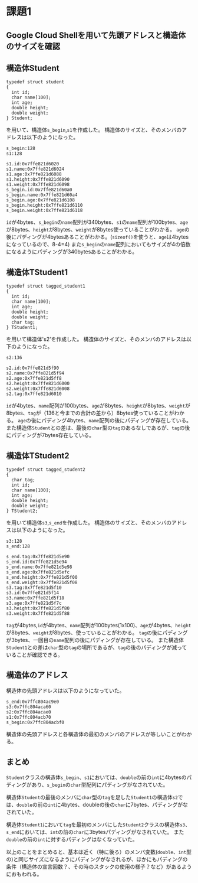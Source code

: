 # 課題1
## Google Cloud Shellを用いて先頭アドレスと構造体のサイズを確認
## 構造体Student
```
typedef struct student
{
  int id;
  char name[100];
  int age;
  double height;
  double weight;
} Student;
```
を用いて、構造体`s_begin`,`s1`を作成した。
構造体のサイズと、そのメンバのアドレスは以下のようになった。
```
s_begin:128
s1:128
```
```
s1.id:0x7ffe821d6020
s1.name:0x7ffe821d6024
s1.age:0x7ffe821d6088
s1.height:0x7ffe821d6090
s1.weight:0x7ffe821d6098
s_begin.id:0x7ffe821d60a0
s_begin.name:0x7ffe821d60a4
s_begin.age:0x7ffe821d6108
s_begin.height:0x7ffe821d6110
s_begin.weight:0x7ffe821d6118
```
`id`が4bytes、`s_begin`の`name`配列が340bytes、`s1`の`name`配列が100bytes、`age`が8bytes、`height`が8bytes、`weight`が8bytes使っていることがわかる。
`age`の後にパディングが4bytesあることがわかる。(`sizeof()`を使うと、`age`は4bytesになっているので、8-4=4)
また`s_begin`の`name`配列においてもサイズが4の倍数になるようにパディングが340bytesあることがわかる。
## 構造体TStudent1
```
typedef struct tagged_student1
{
  int id;
  char name[100];
  int age;
  double height;
  double weight;
  char tag;
} TStudent1;
```
を用いて構造体's2'を作成した。
構造体のサイズと、そのメンバのアドレスは以下のようになった。
```
s2:136
```
```
s2.id:0x7ffe821d5f90
s2.name:0x7ffe821d5f94
s2.age:0x7ffe821d5ff8
s2.height:0x7ffe821d6000
s2.weight:0x7ffe821d6008
s2.tag:0x7ffe821d6010
````
`id`が4bytes、`name`配列が100bytes、`age`が8bytes、`height`が8bytes、`weight`が8bytes、`tag`が（136と今までの合計の差から）8bytes使っていることがわかる。
`age`の後にパディング4bytes、`name`配列の後にパディングが存在している。
また構造体`Student`との差は、最後の`char`型の`tag`のあるなしであるが、`tag`の後にパディングが7bytes存在している。
## 構造体TStudent2
```
typedef struct tagged_student2
{
  char tag;
  int id;
  char name[100];
  int age;
  double height;
  double weight;
} TStudent2;
```
を用いて構造体`s3`,`s_end`を作成した。
構造体のサイズと、そのメンバのアドレスは以下のようになった。
```
s3:128
s_end:128
```
```
s_end.tag:0x7ffe821d5e90
s_end.id:0x7ffe821d5e94
s_end.name:0x7ffe821d5e98
s_end.age:0x7ffe821d5efc
s_end.height:0x7ffe821d5f00
s_end.weight:0x7ffe821d5f08
s3.tag:0x7ffe821d5f10
s3.id:0x7ffe821d5f14
s3.name:0x7ffe821d5f18
s3.age:0x7ffe821d5f7c
s3.height:0x7ffe821d5f80
s3.weight:0x7ffe821d5f88
```
`tag`が4bytes,`id`が4bytes、`name`配列が100bytes(1x100)、`age`が4bytes、`height`が8bytes、`weight`が8bytes、使っていることがわかる。
`tag`の後にパディングが3bytes、一回目の`name`配列の後にパディングが存在している。
また構造体`Student1`との差は`char`型の`tag`の場所であるが、`tag`の後のパディングが減っていることが確認できる。

## 構造体のアドレス
構造体の先頭アドレスは以下のようになっていた。
```
s_end:0x7ffc804ac9e0
s3:0x7ffc804aca60
s2:0x7ffc804acae0
s1:0x7ffc804acb70
s_begin:0x7ffc804acbf0
```
構造体の先頭アドレスと各構造体の最初のメンバのアドレスが等しいことがわかる。

## まとめ
`Student`クラスの構造体`s_begin`、`s1`においては、`double`の前の`int`に4bytesのパディングがあり、`s_begin`の`char`型配列にパディングがなされていた。

構造体`Student`の最後のメンバに`char`型の`tag`を足した`Student1`の構造体`s2`では、`double`の前の`int`に4bytes、doubleの後の`char`に7bytes、パディングがなされていた。

構造体`Student1`において`tag`を最初のメンバにした`Student2`クラスの構造体`s3`、`s_end`においては、`int`の前の`char`に3bytesパディングがなされていた。
また`double`の前の`int`に対するパディングはなくなっていた。

以上のことをまとめると、基本は近く（特に後ろ）のメンバ変数(`double`、`int`型の)と同じサイズになるようにパディングがなされるが、ほかにもパディングの条件（構造体の宣言回数？、その時のスタックの使用の様子？など）があるようにおもわれる。

